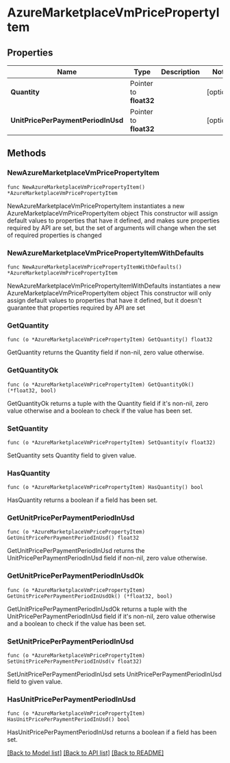 # AzureMarketplaceVmPricePropertyItem

## Properties

Name | Type | Description | Notes
------------ | ------------- | ------------- | -------------
**Quantity** | Pointer to **float32** |  | [optional] 
**UnitPricePerPaymentPeriodInUsd** | Pointer to **float32** |  | [optional] 

## Methods

### NewAzureMarketplaceVmPricePropertyItem

`func NewAzureMarketplaceVmPricePropertyItem() *AzureMarketplaceVmPricePropertyItem`

NewAzureMarketplaceVmPricePropertyItem instantiates a new AzureMarketplaceVmPricePropertyItem object
This constructor will assign default values to properties that have it defined,
and makes sure properties required by API are set, but the set of arguments
will change when the set of required properties is changed

### NewAzureMarketplaceVmPricePropertyItemWithDefaults

`func NewAzureMarketplaceVmPricePropertyItemWithDefaults() *AzureMarketplaceVmPricePropertyItem`

NewAzureMarketplaceVmPricePropertyItemWithDefaults instantiates a new AzureMarketplaceVmPricePropertyItem object
This constructor will only assign default values to properties that have it defined,
but it doesn't guarantee that properties required by API are set

### GetQuantity

`func (o *AzureMarketplaceVmPricePropertyItem) GetQuantity() float32`

GetQuantity returns the Quantity field if non-nil, zero value otherwise.

### GetQuantityOk

`func (o *AzureMarketplaceVmPricePropertyItem) GetQuantityOk() (*float32, bool)`

GetQuantityOk returns a tuple with the Quantity field if it's non-nil, zero value otherwise
and a boolean to check if the value has been set.

### SetQuantity

`func (o *AzureMarketplaceVmPricePropertyItem) SetQuantity(v float32)`

SetQuantity sets Quantity field to given value.

### HasQuantity

`func (o *AzureMarketplaceVmPricePropertyItem) HasQuantity() bool`

HasQuantity returns a boolean if a field has been set.

### GetUnitPricePerPaymentPeriodInUsd

`func (o *AzureMarketplaceVmPricePropertyItem) GetUnitPricePerPaymentPeriodInUsd() float32`

GetUnitPricePerPaymentPeriodInUsd returns the UnitPricePerPaymentPeriodInUsd field if non-nil, zero value otherwise.

### GetUnitPricePerPaymentPeriodInUsdOk

`func (o *AzureMarketplaceVmPricePropertyItem) GetUnitPricePerPaymentPeriodInUsdOk() (*float32, bool)`

GetUnitPricePerPaymentPeriodInUsdOk returns a tuple with the UnitPricePerPaymentPeriodInUsd field if it's non-nil, zero value otherwise
and a boolean to check if the value has been set.

### SetUnitPricePerPaymentPeriodInUsd

`func (o *AzureMarketplaceVmPricePropertyItem) SetUnitPricePerPaymentPeriodInUsd(v float32)`

SetUnitPricePerPaymentPeriodInUsd sets UnitPricePerPaymentPeriodInUsd field to given value.

### HasUnitPricePerPaymentPeriodInUsd

`func (o *AzureMarketplaceVmPricePropertyItem) HasUnitPricePerPaymentPeriodInUsd() bool`

HasUnitPricePerPaymentPeriodInUsd returns a boolean if a field has been set.


[[Back to Model list]](../README.md#documentation-for-models) [[Back to API list]](../README.md#documentation-for-api-endpoints) [[Back to README]](../README.md)


